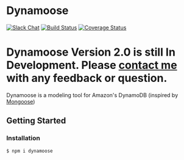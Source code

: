 # Dynamoose

[![Slack Chat](https://img.shields.io/badge/chat-on%20slack-informational.svg)](https://publicslack.com/slacks/dynamoose/invites/new) [![Build Status](https://travis-ci.org/dynamoosejs/dynamoose.svg)](https://travis-ci.org/dynamoosejs/dynamoose) [![Coverage Status](https://coveralls.io/repos/github/dynamoosejs/dynamoose/badge.svg?branch=master)](https://coveralls.io/github/dynamoosejs/dynamoose?branch=master)

# Dynamoose Version 2.0 is still In Development. Please [contact me](https://charlie.fish/contact) with any feedback or question.

Dynamoose is a modeling tool for Amazon's DynamoDB (inspired by [Mongoose](http://mongoosejs.com/))


## Getting Started

### Installation

```sh
$ npm i dynamoose
```
